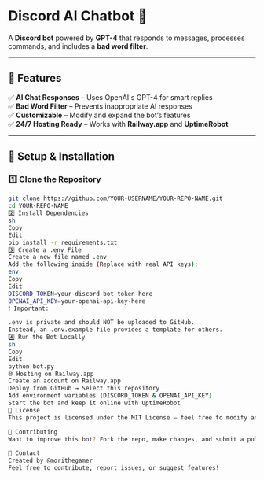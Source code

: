 # Discord AI Chatbot 🤖

A **Discord bot** powered by **GPT-4** that responds to messages, processes commands, and includes a **bad word filter**.

---

## 🚀 Features
✅ **AI Chat Responses** – Uses OpenAI's GPT-4 for smart replies  
✅ **Bad Word Filter** – Prevents inappropriate AI responses  
✅ **Customizable** – Modify and expand the bot’s features  
✅ **24/7 Hosting Ready** – Works with **Railway.app** and **UptimeRobot**  

---

## 🔧 Setup & Installation

### **1️⃣ Clone the Repository**
```sh
git clone https://github.com/YOUR-USERNAME/YOUR-REPO-NAME.git
cd YOUR-REPO-NAME
2️⃣ Install Dependencies
sh
Copy
Edit
pip install -r requirements.txt
3️⃣ Create a .env File
Create a new file named .env
Add the following inside (Replace with real API keys):
env
Copy
Edit
DISCORD_TOKEN=your-discord-bot-token-here
OPENAI_API_KEY=your-openai-api-key-here
❗ Important:

.env is private and should NOT be uploaded to GitHub.
Instead, an .env.example file provides a template for others.
4️⃣ Run the Bot Locally
sh
Copy
Edit
python bot.py
🌐 Hosting on Railway.app
Create an account on Railway.app
Deploy from GitHub → Select this repository
Add environment variables (DISCORD_TOKEN & OPENAI_API_KEY)
Start the bot and keep it online with UptimeRobot
📜 License
This project is licensed under the MIT License – feel free to modify and use it!

💙 Contributing
Want to improve this bot? Fork the repo, make changes, and submit a pull request!

🔗 Contact
Created by @morithegamer
Feel free to contribute, report issues, or suggest features!
